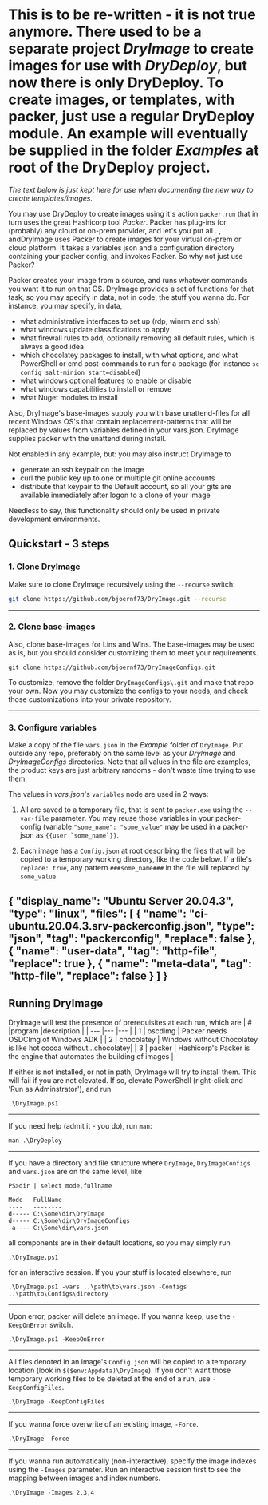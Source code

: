 # This is to be re-written - it is not true anymore. There used to be a separate project *DryImage* to create images for use with *DryDeploy*, but now there is only **DryDeploy**. To create images, or templates, with packer, just use a regular DryDeploy module. An example will eventually be supplied in the folder *Examples* at root of the DryDeploy project. 

*The text below is just kept here for use when documenting the new way to create templates/images.*  

You may use DryDeploy to create images using it's action `packer.run` that in turn uses the great Hashicorp tool *Packer*. Packer has plug-ins for (probably) any cloud or on-prem provider, and let's you put all . , andDryImage uses Packer to create images for your virtual on-prem or cloud platform. It takes a variables json and a configuration directory containing your packer config, and invokes Packer. So why not just use Packer? 

Packer creates your image from a source, and runs whatever commands you want it to run on that OS. DryImage provides a set of functions for that task, so you may specify in data, not in code, the stuff you wanna do. For instance, you may specify, in data, 

- what administrative interfaces to set up (rdp, winrm and ssh)
- what windows update classifications to apply
- what firewall rules to add, optionally removing all default rules, which is always a good idea
- which chocolatey packages to install, with what options, and what PowerShell or cmd post-commands to run for a package (for instance `sc config salt-minion start=disabled`)
- what windows optional features to enable or disable
- what windows capabilities to install or remove
- what Nuget modules to install

Also, DryImage's base-images supply you with base unattend-files for all recent Windows OS's that contain replacement-patterns that will be replaced by values from variables defined in your vars.json. DryImage supplies packer with the unattend during install.

Not enabled in any example, but: you may also instruct DryImage to

- generate an ssh keypair on the image
- curl the public key up to one or multiple git online accounts
- distribute that keypair to the Default account, so all your gits are available immediately after logon to a clone of your image

Needless to say, this functionality should only be used in private development environments.  

## Quickstart - 3 steps

### 1. Clone DryImage

Make sure to clone DryImage recursively using the `--recurse` switch: 
```sh
git clone https://github.com/bjoernf73/DryImage.git --recurse
```

---

### 2. Clone base-images
Also, clone base-images for Lins and Wins. The base-images may be used as is, but you should consider customizing them to meet your requirements.
```
git clone https://github.com/bjoernf73/DryImageConfigs.git
```
To customize, remove the folder `DryImageConfigs\.git` and make that repo your own. Now you may customize the configs to your needs, and check those customizations into your private repository. 

---

### 3. Configure variables
Make a copy of the file `vars.json` in the *Example* folder of `DryImage`. Put outside any repo, preferably on the same level as your *DryImage* and *DryImageConfigs* directories. Note that all values in the file are examples, the product keys are just arbitrary randoms - don't waste time trying to use them. 

The values in *vars.json*'s `variables` node are used in 2 ways: 

  1. All are saved to a temporary file, that is sent to `packer.exe` using the `--var-file` parameter. You may reuse those variables in your packer-config (variable `"some_name": "some_value"` may be used in a packer-json as ``{{user `some_name`}}``.

  1. Each image has a `Config.json` at root describing the files that will be copied to a temporary working directory, like the code below. If a file's `replace: true`, any pattern `###some_name###` in the file will replaced by `some_value`. 

   {
      "display_name": "Ubuntu Server 20.04.3",
      "type": "linux",
      "files": [ 
         {
              "name": "ci-ubuntu.20.04.3.srv-packerconfig.json",
              "type": "json",
              "tag": "packerconfig",
              "replace": false
          },
         {
              "name": "user-data",
              "tag": "http-file",
              "replace": true
          },
         {
              "name": "meta-data",
              "tag": "http-file",
              "replace": false
          }
      ]
    }
---

## Running DryImage
DryImage will test the presence of prerequisites at each run, which are
| # |program |description |
| --- |--- |--- |
| 1 | oscdimg | Packer needs OSDCImg of Windows ADK |
| 2 | chocolatey | Windows without Chocolatey is like hot cocoa without...chocolatey|
| 3 | packer | Hashicorp's Packer is the engine that automates the building of images | 

If either is not installed, or not in path, DryImage will try to install them. This will fail if you are not elevated. If so, elevate PowerShell (right-click and 'Run as Adminstrator'), and run 
```
.\DryImage.ps1
```

---
If you need help (admit it - you do), run `man`:
```
man .\DryDeploy
```

---

If you have a directory and file structure where `DryImage`, `DryImageConfigs` and `vars.json` are on the same level, like
```
PS>dir | select mode,fullname

Mode   FullName
----   --------
d----- C:\Some\dir\DryImage
d----- C:\Some\dir\DryImageConfigs
-a---- C:\Some\dir\vars.json
```
all components are in their default locations, so you may simply run
```
.\DryImage.ps1
```
for an interactive session. If you your stuff is located elsewhere, run
```
.\DryImage.ps1 -vars ..\path\to\vars.json -Configs ..\path\to\Configs\directory 
```

---

Upon error, packer will delete an image. If you wanna keep, use the `-KeepOnError` switch.
```
.\DryImage.ps1 -KeepOnError
```

---

All files denoted in an image's `Config.json` will be copied to a temporary location (look in `$($env:Appdata)\DryImage`). If you don't want those temporary working files to be deleted at the end of a run, use `-KeepConfigFiles`. 
```
.\DryImage -KeepConfigFiles
```
---

If you wanna force overwrite of an existing image, `-Force`.
```
.\DryImage -Force
```

---

If you wanna run automatically (non-interactive), specify the image indexes using the `-Images` parameter. Run an interactive session first to see the mapping between images and index numbers. 
```
.\DryImage -Images 2,3,4
```
